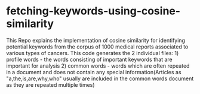 # fetching-keywords-using-cosine-similarity
This Repo explains the implementation of cosine similarity for identifying potential keywords from the corpus of 1000 medical reports associated to various types of cancers.
This code generates the 2 individual files: 1) profile words - the words consisting of important keywords that are important for analysis 2) common words - words which are often repeated in a document and does not contain any special information(Articles as "a,the,is,are,why,who" usually are included in the common words document as they are repeated multiple times)
